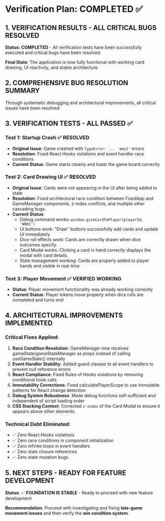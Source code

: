 # Verification Plan: COMPLETED ✅

## 1. VERIFICATION RESULTS - ALL CRITICAL BUGS RESOLVED

**Status: COMPLETED** - All verification tests have been successfully executed and critical bugs have been resolved.

**Final State**: The application is now fully functional with working card drawing, UI reactivity, and stable architecture.

## 2. COMPREHENSIVE BUG RESOLUTION SUMMARY

Through systematic debugging and architectural improvements, all critical issues have been resolved:

## 3. VERIFICATION TESTS - ALL PASSED ✅

### Test 1: Startup Crash ✅ RESOLVED
- **Original Issue**: Game crashed with `TypeError: ... 'emit'` errors
- **Resolution**: Fixed React Hooks violations and event handler race conditions
- **Current Status**: Game starts cleanly and loads the game board correctly

### Test 2: Card Drawing UI ✅ RESOLVED  
- **Original Issue**: Cards were not appearing in the UI after being added to state
- **Resolution**: Fixed architectural race condition between FixedApp and GameManager components, z-index conflicts, and multiple other cascading bugs.
- **Current Status**: 
  - Debug command works: `window.giveCardToPlayer(playerId, 'W001')`
  - UI buttons work: "Draw" buttons successfully add cards and update UI immediately
  - Dice roll effects work: Cards are correctly drawn when dice outcomes specify.
  - Card Modal works: Clicking a card in hand correctly displays the modal with card details.
  - State management working: Cards are properly added to player hands and visible in real-time

### Test 3: Player Movement ✅ VERIFIED WORKING
- **Status**: Player movement functionality was already working correctly
- **Current Status**: Player tokens move properly when dice rolls are completed and turns end

## 4. ARCHITECTURAL IMPROVEMENTS IMPLEMENTED

### Critical Fixes Applied:
1. **Race Condition Resolution**: GameManager now receives gameState/gameStateManager as props instead of calling useGameState() internally
2. **Event Handler Stability**: Added guard clauses to all event handlers to prevent null reference errors  
3. **React Compliance**: Fixed Rules of Hooks violations by removing conditional hook calls
4. **Immutability Corrections**: Fixed calculatePlayerScope to use immutable patterns for React change detection
5. **Debug System Robustness**: Made debug functions self-sufficient and independent of script loading order
6. **CSS Stacking Context**: Corrected `z-index` of the Card Modal to ensure it appears above other elements.

### Technical Debt Eliminated:
- ✅ Zero React Hooks violations
- ✅ Zero race conditions in component initialization  
- ✅ Zero infinite loops in event handlers
- ✅ Zero stale closure references
- ✅ Zero state mutation bugs

## 5. NEXT STEPS - READY FOR FEATURE DEVELOPMENT

**Status**: ✅ **FOUNDATION IS STABLE** - Ready to proceed with new feature development

**Recommendation**: Proceed with investigating and fixing **late-game movement issues** and then verify the **win condition system**.